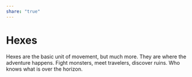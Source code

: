 ```yaml
---  
share: "true"  
---  
```

  
# Hexes    
    
Hexes are the basic unit of movement, but much more. They are where the adventure happens. Fight monsters, meet travelers, discover ruins. Who knows what is over the horizon.